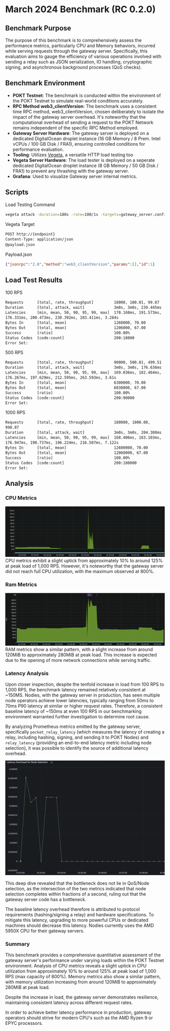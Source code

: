 # March 2024 Benchmark (RC 0.2.0)

## Benchmark Purpose
The purpose of this benchmark is to comprehensively assess the performance metrics, particularly CPU and Memory behaviors, incurred while serving requests through the gateway server. Specifically, this evaluation aims to gauge the efficiency of various operations involved with sending a relay such as JSON serialization, IO handling, cryptographic signing, and asynchronous background processes (QoS checks).

## Benchmark Environment
- **POKT Testnet**: The benchmark is conducted within the environment of the POKT Testnet to simulate real-world conditions accurately.
- **RPC Method web3_clientVersion**: The benchmark uses a consistent time RPC method, web3_clientVersion, chosen deliberately to isolate the impact of the gateway server overhead. It's noteworthy that the computational overhead of sending a request to the POKT Network remains independent of the specific RPC Method employed.
- **Gateway Server Hardware**: The gateway server is deployed on a dedicated DigitalOcean droplet instance (16 GB Memory / 8 Prem. Intel vCPUs / 100 GB Disk / FRA1), ensuring controlled conditions for performance evaluation.
- **Tooling**: Utilizes [Vegeta](https://github.com/tsenart/vegeta), a versatile HTTP load testing too
- **Vegeta Server Hardware**: The load tester is deployed on a seperate dedicated DigitalOcean droplet instance (8 GB Memory / 50 GB Disk / FRA1) to prevent any thrashing with the gateway server.
- **Grafana**: Used to visualize Gateway server internal metrics.

## Scripts

Load Testing Command
```sh
vegeta attack -duration=180s -rate=100/1s -targets=gateway_server.config | tee results.bin | vegeta report
```

Vegeta Target
```sh
POST http://{endpoint}
Content-Type: application/json
@payload.json
```

Payload.json
```json
{"jsonrpc":"2.0","method":"web3_clientVersion","params":[],"id":1}
```

## Load Test Results
100 RPS
```text
Requests      [total, rate, throughput]         18000, 100.01, 99.87
Duration      [total, attack, wait]             3m0s, 3m0s, 239.445ms
Latencies     [min, mean, 50, 90, 95, 99, max]  170.168ms, 191.573ms, 176.331ms, 200.473ms, 230.392ms, 283.411ms, 3.284s
Bytes In      [total, mean]                     1260000, 70.00
Bytes Out     [total, mean]                     1206000, 67.00
Success       [ratio]                           100.00%
Status Codes  [code:count]                      200:18000  
Error Set:
```

500 RPS
```text
Requests      [total, rate, throughput]         90000, 500.01, 499.51
Duration      [total, attack, wait]             3m0s, 3m0s, 176.636ms
Latencies     [min, mean, 50, 90, 95, 99, max]  169.036ms, 182.464ms, 176.267ms, 197.629ms, 212.595ms, 263.593ms, 3.61s
Bytes In      [total, mean]                     6300000, 70.00
Bytes Out     [total, mean]                     6030000, 67.00
Success       [ratio]                           100.00%
Status Codes  [code:count]                      200:90000  
Error Set:
```

1000 RPS
```text
Requests      [total, rate, throughput]         180000, 1000.00, 998.87
Duration      [total, attack, wait]             3m0s, 3m0s, 204.308ms
Latencies     [min, mean, 50, 90, 95, 99, max]  168.406ms, 183.103ms, 176.947ms, 190.737ms, 196.224ms, 216.507ms, 7.122s
Bytes In      [total, mean]                     12600000, 70.00
Bytes Out     [total, mean]                     12060000, 67.00
Success       [ratio]                           100.00%
Status Codes  [code:count]                      200:180000  
Error Set:
```

## Analysis

### CPU Metrics
![cpu-03-2024.png](resources%2Fcpu-03-2024.png)
CPU metrics exhibit a slight uptick from approximately 10% to around 125% at peak load of 1,000 RPS. However, it's noteworthy that the gateway server did not reach full CPU utilization, with the maximum observed at 800%.

### Ram Metrics
![memory-03-2024.png](resources%2Fmemory-03-2024.png)
RAM metrics show a similar pattern, with a slight increase from around 120MiB to approximately 280MiB at peak load. This increase is expected due to the opening of more network connections while serving traffic.

### Latency Analysis
Upon closer inspection, despite the tenfold increase in load from 100 RPS to 1,000 RPS, the benchmark latency remained relatively consistent at ~150MS. Nodies, with the gateway server in production, has seen multiple node operators achieve lower latencies, typically ranging from 50ms to 70ms P90 latency at similar or higher request rates. Therefore, a consistent baseline latency of ~150ms at even 100 RPS in our benchmarking environment warranted further investigation to determine root cause.

By analyzing Prometheus metrics emitted by the gateway server, specifically `pocket_relay_latency` (which measures the latency of creating a relay, including hashing, signing, and sending it to POKT Nodes) and `relay_latency` (providing an end-to-end latency metric including node selection), it was possible to identify the source of additional latency overhead.

![node-selection-overhead-03-2024.png](resources%2Fnode-selection-overhead-03-2024.png)

This deep dive revealed that the bottleneck does not lie in QoS/Node selection, as the intersection of the two metrics indicated that node selection completes within fractions of a second, ruling out that the gateway server code has a bottleneck.

The baseline latency overhead therefore is attributed to protocol requirements (hashing/signing a relay) and hardware specifications. To mitigate this latency, upgrading to more powerful CPUs or dedicated machines should decrease this latency. Nodies currently uses the AMD 5950X CPU for their gateway servers.

### Summary
This benchmark provides a comprehensive quantitative assessment of the gateway server's performance under varying loads within the POKT Testnet environment. Analysis of CPU metrics reveals a slight uptick in CPU utilization from approximately 10% to around 125% at peak load of 1,000 RPS (max capacity of 800%). Memory metrics also show a similar pattern, with memory utilization increasing from around 120MiB to approximately 280MiB at peak load.

Despite the increase in load, the gateway server demonstrates resilience, maintaining consistent latency across different request rates.

In order to achieve better latency performance in production, gateway operators should strive for modern CPU's such as the AMD Ryzen 9 or EPYC processors.
